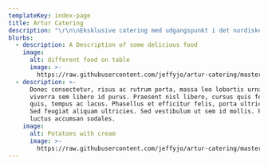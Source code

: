 ```yaml
---
templateKey: index-page
title: Artur Catering
description: "\r\n\nEksklusive catering med udgangspunkt i det nordiske køkken, med en syd/øst europæisk twist.\r\n\nDet er vigtigt for Artur at have en god kontakt til kunden, da han bruger kundens energi til at skræddersyge den perfekte madplan. Derfor får kunden den bedste service fra begyndelsen til levering.  \r\n\nArtur Catering leverer mad til diverse arrangementer, som fødselsdage, firmafester, bryllupper og studenterfester. Derudover har Arturs hold ekspertise i at levere extreme catering.\r\n\nDet er vigtigt for Artur at alle råvarer er af den højeste kvalitet, så du kan smage maden du betaler for.  \r\n\nArtur Catering er ikke kun maden, det er hele oplevelsen du køber!"
blurbs:
  - description: A Description of some delicious food
    image:
      alt: different food on table
      image: >-
        https://raw.githubusercontent.com/jeffyjo/artur-catering/master/static/img/dsc_6271-01.jpeg
  - description: >-
      Donec consectetur, risus ac rutrum porta, massa leo lobortis urna, sed
      viverra sem libero id purus. Praesent nisl libero, cursus quis feugiat
      quis, tempus ac lacus. Phasellus et efficitur felis, porta ultrices nisi.
      Sed feugiat aliquam ultricies. Sed vestibulum ut sem id mollis. Phasellus
      luctus accumsan sodales.
    image:
      alt: Potatoes with cream
      image: >-
        https://raw.githubusercontent.com/jeffyjo/artur-catering/master/static/img/dsc_6231-01.jpeg
---
```


